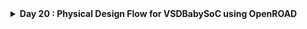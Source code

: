 <details>
  <Summary><strong> Day 20 : Physical Design Flow for VSDBabySoC using OpenROAD</strong></summary>

# Contents
- [`Synthesis`](#syn)
- [`Floorplan`](#fp)
- [`Placement`](#plc)
- [`Clock Tree Synthesis`](#cts)

<a id="syn"></a>
# `Synthesis`

<details>
  <Summary><strong>   config.mk contents</strong></summary>

```bash
export DESIGN_HOME = /home/sdudigani/OpenROAD-flow-scripts/flow/designs
export DESIGN_NICKNAME = vsdbabysoc
export DESIGN_NAME = vsdbabysoc
export PLATFORM    = sky130hd

# export VERILOG_FILES_BLACKBOX = $(DESIGN_HOME)/src/$(DESIGN_NICKNAME)/IPs/*.v
# export VERILOG_FILES = $(sort $(wildcard $(DESIGN_HOME)/src/$(DESIGN_NICKNAME)/*.v))
# Explicitly list the Verilog files for synthesis
export VERILOG_FILES = $(DESIGN_HOME)/src/$(DESIGN_NICKNAME)/vsdbabysoc.v \
                       $(DESIGN_HOME)/src/$(DESIGN_NICKNAME)/rvmyth.v \
                       $(DESIGN_HOME)/src/$(DESIGN_NICKNAME)/clk_gate.v

export SDC_FILE      = $(DESIGN_HOME)/$(PLATFORM)/$(DESIGN_NICKNAME)/vsdbabysoc_synthesis.sdc

export vsdbabysoc_DIR = $(DESIGN_HOME)/$(PLATFORM)/$(DESIGN_NICKNAME)

export VERILOG_INCLUDE_DIRS = $(wildcard $(vsdbabysoc_DIR)/include/)

export ADDITIONAL_GDS = $(wildcard $(vsdbabysoc_DIR)/gds/*.gds)
export ADDITIONAL_LEFS = $(wildcard $(vsdbabysoc_DIR)/lef/*.lef)
#export ADDITIONAL_LIBS = $(wildcard $(vsdbabysoc_DIR)/lib/*.lib)
# export PDN_TCL = $(DESIGN_HOME)/$(PLATFORM)/$(DESIGN_NICKNAME)/pdn.tcl


# Clock Configuration
#export CLOCK_PERIOD = 11.00
export CLOCK_PORT = CLK
export CLOCK_NET  = $(CLOCK_PORT)


# Pin Order and Macro Placement Configurations
export FP_PIN_ORDER_CFG = $(vsdbabysoc_DIR)/pin_order.cfg
export MACRO_PLACEMENT_CFG = $(vsdbabysoc_DIR)/macro.cfg

# Floorplanning Configuration
export DIE_AREA   = 0 0 1600 1600
export CORE_AREA  = 20 20 1590 1590

# Placement Configuration
export PLACE_PINS_ARGS = -exclude left:0-600 -exclude left:1000-1600 -exclude right:* -exclude top:* -exclude bottom:*

# Tuning for Timing and Buffers
export TNS_END_PERCENT     = 100
export REMOVE_ABC_BUFFERS  = 1

# CTS tuning
export CTS_BUF_DISTANCE = 600
export SKIP_GATE_CLONING = 1

# Magic Tool Configuration
export MAGIC_ZEROIZE_ORIGIN = 0
export MAGIC_EXT_USE_GDS    = 1

# export CORE_UTILIZATION=0.1  # Reduce this value to allow more whitespace for routing.
```
  
</details>


```bash
cd OpenROAD-flow-scripts/flow
source env.sh
cd flow

# remove any previously generated results, logs, and intermediate files
make DESIGN_CONFIG=./designs/sky130hd/vsdbabysoc/config.mk clean_all

# Run Synthesis
make DESIGN_CONFIG=./designs/sky130hd/vsdbabysoc/config.mk synth
```

![Alt Text](images/7.png)
![Alt Text](images/6.png)

```bash
# view synthesiszed netlist
gvim results/sky130hd/vsdbabysoc/base/1_2_yosys.v

# view synthesis log
gvim logs/sky130hd/vsdbabysoc/base/1_2_yosys.log

# view statistics
gvim reports/sky130hd/vsdbabysoc/base/synth_stat.txt
```

**Synthesiszed netlist:**
![Alt Text](images/8.png)

**Synthesis log**
![Alt Text](images/9.png)

**Synthesis Stat**
![Alt Text](images/10.png)


<a id="fp"></a>
# `Floorplan`

```bash
make DESIGN_CONFIG=./designs/sky130hd/vsdbabysoc/config.mk floorplan
```

![Alt Text](images/3.png)
![Alt Text](images/4.png)
![Alt Text](images/5.png)

```bash
# run floorplan and view result with gui
make DESIGN_CONFIG=./designs/sky130hd/vsdbabysoc/config.mk gui_floorplan
```

![Alt Text](images/2_floorplan.png)

![Alt Text](images/1_floorplan.png)

<a id="plc"></a>
# `Placement`

```bash
make DESIGN_CONFIG=./designs/sky130hd/vsdbabysoc/config.mk place
```

```bash
# run placement and view result with gui
make DESIGN_CONFIG=./designs/sky130hd/vsdbabysoc/config.mk gui_place
```

<a id="cts"></a>
# `Clock Tree Synthesis`

```bash
make DESIGN_CONFIG=./designs/sky130hd/vsdbabysoc/config.mk cts
```

```bash
# run cts and view result with gui
make DESIGN_CONFIG=./designs/sky130hd/vsdbabysoc/config.mk gui_cts
```
